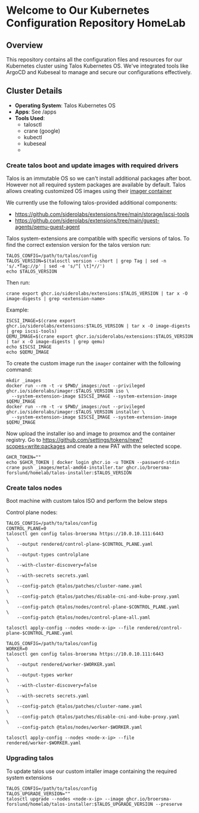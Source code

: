 # Welcome to Our Kubernetes Configuration Repository HomeLab

## Overview

This repository contains all the configuration files and resources for our Kubernetes cluster using Talos Kubernetes OS. We've integrated tools like ArgoCD and Kubeseal to manage and secure our configurations effectively.

## Cluster Details

- **Operating System**: Talos Kubernetes OS
- **Apps**: See /apps
- **Tools Used**:
  - talosctl
  - crane (google)
  - kubectl
  - kubeseal
  - 

### Create talos boot and update images with required drivers

Talos is an immutable OS so we can't install additional packages after boot. However not all required system packages are available by default.
Talos allows creating customized OS images using their [imager container](https://www.talos.dev/v1.5/talos-guides/install/boot-assets/)

We currently use the following talos-provided additional components:
- https://github.com/siderolabs/extensions/tree/main/storage/iscsi-tools
- https://github.com/siderolabs/extensions/tree/main/guest-agents/qemu-guest-agent

Talos system-extensions are compatible with specific versions of talos. To find the correct extension version for the talos version run:

```
TALOS_CONFIG=/path/to/talos/config
TALOS_VERSION=$(talosctl version --short | grep Tag | sed -n 's/.*Tag://p' | sed -e 's/^[ \t]*//')
echo $TALOS_VERSION
```

Then run:

```
crane export ghcr.io/siderolabs/extensions:$TALOS_VERSION | tar x -O image-digests | grep <extension-name>
```

Example:

```
ISCSI_IMAGE=$(crane export ghcr.io/siderolabs/extensions:$TALOS_VERSION | tar x -O image-digests | grep iscsi-tools)
QEMU_IMAGE=$(crane export ghcr.io/siderolabs/extensions:$TALOS_VERSION | tar x -O image-digests | grep qemu)
echo $ISCSI_IMAGE
echo $QEMU_IMAGE
```

To create the custom image run the `imager` container with the following command:

```
mkdir _images
docker run --rm -t -v $PWD/_images:/out --privileged ghcr.io/siderolabs/imager:$TALOS_VERSION iso \
  --system-extension-image $ISCSI_IMAGE --system-extension-image $QEMU_IMAGE
docker run --rm -t -v $PWD/_images:/out --privileged ghcr.io/siderolabs/imager:$TALOS_VERSION installer \
  --system-extension-image $ISCSI_IMAGE --system-extension-image $QEMU_IMAGE
```

Now upload the installer iso and image to proxmox and the container registry. Go to https://github.com/settings/tokens/new?scopes=write:packages and create a new PAT with the selected scope.

```
GHCR_TOKEN=""
echo $GHCR_TOKEN | docker login ghcr.io -u TOKEN --password-stdin
crane push _images/metal-amd64-installer.tar ghcr.io/broersma-forslund/homelab/talos-installer:$TALOS_VERSION
```

### Create talos nodes

Boot machine with custom talos ISO and perform the below steps

Control plane nodes:

```
TALOS_CONFIG=/path/to/talos/config
CONTROL_PLANE=0
talosctl gen config talos-broersma https://10.0.10.111:6443             \
    --output rendered/control-plane-$CONTROL_PLANE.yaml                 \
    --output-types controlplane                                         \
    --with-cluster-discovery=false                                      \
    --with-secrets secrets.yaml                                         \
    --config-patch @talos/patches/cluster-name.yaml                     \
    --config-patch @talos/patches/disable-cni-and-kube-proxy.yaml       \
    --config-patch @talos/nodes/control-plane-$CONTROL_PLANE.yaml       \
    --config-patch @talos/nodes/control-plane-all.yaml
```

`talosctl apply-config --nodes <node-x-ip> --file rendered/control-plane-$CONTROL_PLANE.yaml`

```
TALOS_CONFIG=/path/to/talos/config
WORKER=0
talosctl gen config talos-broersma https://10.0.10.111:6443             \
    --output rendered/worker-$WORKER.yaml                               \
    --output-types worker                                               \
    --with-cluster-discovery=false                                      \
    --with-secrets secrets.yaml                                         \
    --config-patch @talos/patches/cluster-name.yaml                     \
    --config-patch @talos/patches/disable-cni-and-kube-proxy.yaml       \
    --config-patch @talos/nodes/worker-$WORKER.yaml
```

`talosctl apply-config --nodes <node-x-ip> --file rendered/worker-$WORKER.yaml`

### Upgrading talos

To update talos use our custom intaller image containing the required system extensions

```
TALOS_CONFIG=/path/to/talos/config
TALOS_UPGRADE_VERSION=""
talosctl upgrade --nodes <node-x-ip> --image ghcr.io/broersma-forslund/homelab/talos-installer:$TALOS_UPGRADE_VERSION --preserve
```
